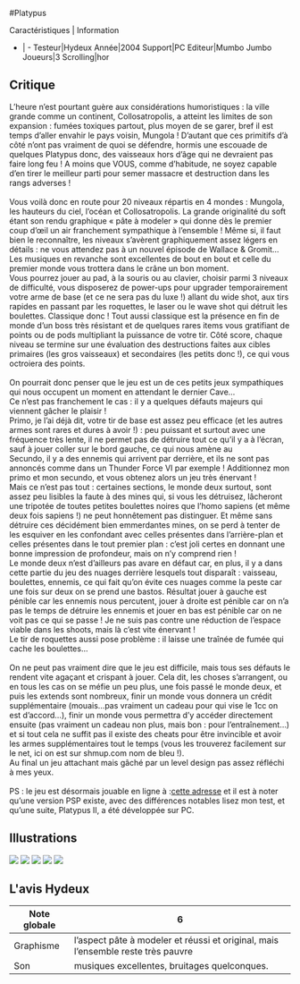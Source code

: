 #Platypus

Caractéristiques | Information
- | -
Testeur|Hydeux
Année|2004
Support|PC
Editeur|Mumbo Jumbo
Joueurs|3
Scrolling|hor

## Critique
L’heure n’est pourtant guère aux considérations humoristiques : la ville grande comme un continent, Collosatropolis, a atteint les limites de son expansion : fumées toxiques partout, plus moyen de se garer, bref il est temps d’aller envahir le pays voisin, Mungola ! D’autant que ces primitifs d’à côté n’ont pas vraiment de quoi se défendre, hormis une escouade de quelques Platypus donc, des vaisseaux hors d’âge qui ne devraient pas faire long feu ! A moins que VOUS, comme d’habitude, ne soyez capable d’en tirer le meilleur parti pour semer massacre et destruction dans les rangs adverses !<br/><br/>Vous voilà donc en route pour 20 niveaux répartis en 4 mondes : Mungola, les hauteurs du ciel, l’océan et Collosatropolis. La grande originalité du soft étant son rendu graphique « pâte à modeler » qui donne dès le premier coup d’œil un air franchement sympathique à l’ensemble ! Même si, il faut bien le reconnaître, les niveaux s’avèrent graphiquement assez légers en détails : ne vous attendez pas à un nouvel épisode de Wallace & Gromit… Les musiques en revanche sont excellentes de bout en bout et celle du premier monde vous trottera dans le crâne un bon moment.<br/>Vous pourrez jouer au pad, à la souris ou au clavier, choisir parmi 3 niveaux de difficulté, vous disposerez de power-ups pour upgrader temporairement votre arme de base (et ce ne sera pas du luxe !) allant du wide shot, aux tirs rapides en passant par les roquettes, le laser ou le wave shot qui détruit les boulettes. Classique donc ! Tout aussi classique est la présence en fin de monde d’un boss très résistant et de quelques rares items vous gratifiant de points ou de pods multipliant la puissance de votre tir. Côté score, chaque niveau se termine sur une évaluation des destructions faites aux cibles primaires (les gros vaisseaux) et secondaires (les petits donc !), ce qui vous octroiera des points.<br/><br/>On pourrait donc penser que le jeu est un de ces petits jeux sympathiques qui nous occupent un moment en attendant le dernier Cave…<br/>Ce n’est pas franchement le cas : il y a quelques défauts majeurs qui viennent gâcher le plaisir !<br/>Primo, je l’ai déjà dit, votre tir de base est assez peu efficace (et les autres armes sont rares et dures à avoir !) : peu puissant et surtout avec une fréquence très lente, il ne permet pas de détruire tout ce qu’il y a à l’écran, sauf à jouer coller sur le bord gauche, ce qui nous amène au<br/>Secundo, il y a des ennemis qui arrivent par derrière, et ils ne sont pas annoncés comme dans un Thunder Force VI par exemple ! Additionnez mon primo et mon secundo, et vous obtenez alors un jeu très énervant !<br/>Mais ce n’est pas tout : certaines sections, le monde deux surtout, sont assez peu lisibles la faute à des mines qui, si vous les détruisez, lâcheront une tripotée de toutes petites boulettes noires que l’homo sapiens (et même deux fois sapiens !) ne peut honnêtement pas distinguer. Et même sans détruire ces décidément bien emmerdantes mines, on se perd à tenter de les esquiver en les confondant avec celles présentes dans l’arrière-plan et celles présentes dans le tout premier plan : c’est joli certes en donnant une bonne impression de profondeur, mais on n’y comprend rien !<br/>Le monde deux n’est d’ailleurs pas avare en défaut car, en plus, il y a dans cette partie du jeu des nuages derrière lesquels tout disparaît : vaisseau, boulettes, ennemis, ce qui fait qu’on évite ces nuages comme la peste car une fois sur deux on se prend une bastos. Résultat jouer à gauche est pénible car les ennemis nous percutent, jouer à droite est pénible car on n’a pas le temps de détruire les ennemis et jouer en bas est pénible car on ne voit pas ce qui se passe ! Je ne suis pas contre une réduction de l’espace viable dans les shoots, mais là c’est vite énervant !<br/>Le tir de roquettes aussi pose problème : il laisse une traînée de fumée qui cache les boulettes…<br/><br/>On ne peut pas vraiment dire que le jeu est difficile, mais tous ses défauts le rendent vite agaçant et crispant à jouer. Cela dit, les choses s’arrangent, ou en tous les cas on se méfie un peu plus, une fois passé le monde deux, et puis les extends sont nombreux, finir un monde vous donnera un crédit supplémentaire (mouais…pas vraiment un cadeau pour qui vise le 1cc on est d’accord…), finir un monde vous permettra d’y accéder directement ensuite (pas vraiment un cadeau non plus, mais bon : pour l’entraînement…) et si tout cela ne suffit pas il existe des cheats pour être invincible et avoir les armes supplémentaires tout le temps (vous les trouverez facilement sur le net, ici on est sur shmup.com nom de bleu !).<br/>Au final un jeu attachant mais gâché par un level design pas assez réfléchi à mes yeux.<br/><br/>PS : le jeu est désormais jouable en ligne à  :<a href="http://www.miniclip.com/games/platypus/fr/">cette adresse</a> et il est à noter qu’une version PSP existe, avec des différences notables lisez mon test, et qu’une suite, Platypus II, a été développée sur PC.<br/>

## Illustrations
![](http://www.shmup.com/images/thumbs/img_fiche_1_1293.jpg)
![](http://www.shmup.com/images/thumbs/img_fiche_2_1293.jpg)
![](http://www.shmup.com/images/thumbs/img_fiche_3_1293.jpg)
![](http://www.shmup.com/images/thumbs/img_fiche_4_1293.jpg)
![](http://www.shmup.com/images/thumbs/img_fiche_5_1293.jpg)

## L'avis Hydeux
Note globale|6
-|-
Graphisme|l’aspect pâte à modeler et réussi et original, mais l’ensemble reste très pauvre
Son|musiques excellentes, bruitages quelconques. 
